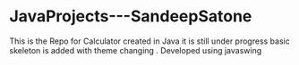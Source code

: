 # JavaProjects---SandeepSatone
This is the Repo for Calculator created in Java it is still under progress basic skeleton is added with theme changing . 
Developed using javaswing


